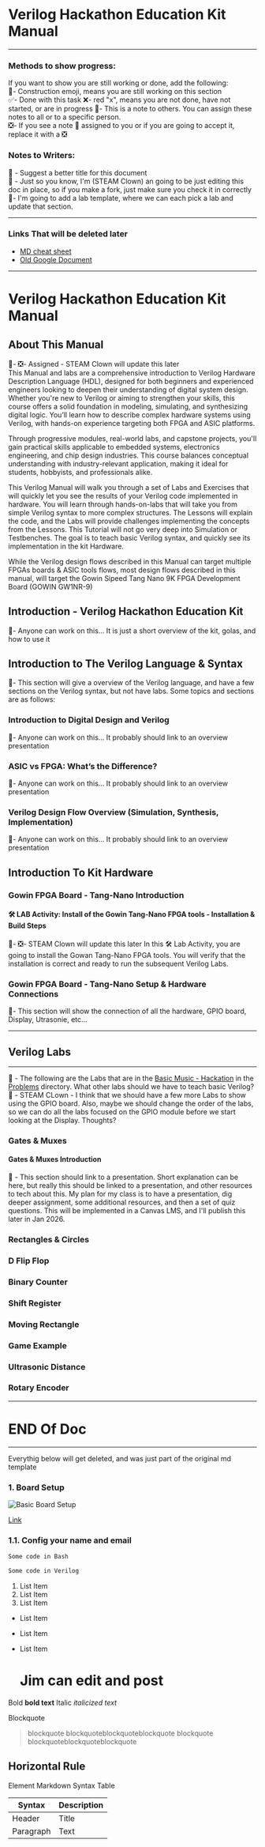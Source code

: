 # Verilog Hackathon Education Kit Manual  

---
### Methods to show progress:
If you want to show you are still working or done, add the following:  
🚧- Construction emoji, means you are still working on this section  
✅- Done with this task
❌- red "x", means you are not done, have not started, or are in progress
📝- This is a note to others. You can assign these notes to all or to a specific person.  
❎- If you see a note 📝 assigned to you or if you are going to accept it, replace it with a ❎  

### Notes to Writers:
📝 - Suggest a better title for this document  
📝 - Just so you know, I'm (STEAM Clown) an going to be just editing this doc in place, so if you make a fork, just make sure you check it in correctly
🚧- I'm going to add a lab template, where we can each pick a lab and update that section.  

---
### Links That will be deleted later
* [MD cheat sheet](https://www.markdownguide.org/cheat-sheet/)
* [Old Google Document](https://docs.google.com/document/d/1Z1MZMz6SOwn6kjaCy0DiFt3yNVrN_1zEZgmNQC1ft-Q/edit?usp=sharing)

---
# Verilog Hackathon Education Kit Manual
## About This Manual  
🚧- ❎- Assigned - STEAM Clown will update this later  
This Manual and labs are a comprehensive introduction to Verilog Hardware Description Language (HDL), designed for both beginners and experienced engineers looking to deepen their understanding of digital system design. Whether you're new to Verilog or aiming to strengthen your skills, this course offers a solid foundation in modeling, simulating, and synthesizing digital logic. You’ll learn how to describe complex hardware systems using Verilog, with hands-on experience targeting both FPGA and ASIC platforms.   

Through progressive modules, real-world labs, and capstone projects, you'll gain practical skills applicable to embedded systems, electronics engineering, and chip design industries. This course balances conceptual understanding with industry-relevant application, making it ideal for students, hobbyists, and professionals alike.  

This Verilog Manual will walk you through a set of Labs and Exercises that will quickly let you see the results of your Verilog code implemented in hardware.  You will learn through hands-on-labs that will take you from simple Verilog syntax to more complex structures. The Lessons will explain the code, and the Labs will provide challenges implementing the concepts from the Lessons. This Tutorial will not go very deep into Simulation or Testbenches.  The goal is to teach basic Verilog syntax, and quickly see its implementation in the kit Hardware.  

While the Verilog design flows described in this Manual can target multiple FPGAs boards & ASIC tools flows, most design flows described in this manual,  will target the Gowin Sipeed Tang Nano 9K FPGA Development Board (GOWIN GW1NR-9)  


## Introduction - Verilog Hackathon Education Kit
🚧- Anyone can work on this... It is just a short overview of the kit, golas, and how to use it
## Introduction to The Verilog Language & Syntax
🚧- This section will give a overview of the Verilog language, and have a few sections on the Verilog syntax, but not have labs.  Some topics and sections are as follows:  
### Introduction to Digital Design and Verilog  
🚧- Anyone can work on this... It probably should link to an overview presentation  
### ASIC vs FPGA: What’s the Difference?  
🚧- Anyone can work on this... It probably should link to an overview presentation  
### Verilog Design Flow Overview (Simulation, Synthesis, Implementation)  
🚧- Anyone can work on this... It probably should link to an overview presentation  

## Introduction To Kit Hardware  
### Gowin FPGA Board - Tang-Nano Introduction  
#### 🛠️ LAB Activity: Install of the Gowin Tang-Nano FPGA tools - Installation & Build Steps  
🚧- ❎- STEAM Clown will update this later
In this 🛠️ Lab Activity, you are going to install the Gowan Tang-Nano FPGA tools.  You will verify that the installation is correct and ready to run the subsequent Verilog Labs. 

### Gowin FPGA Board - Tang-Nano Setup & Hardware Connections    
🚧- This section will show the connection of all the hardware, GPIO board, Display, Utrasonie, etc...

---
## Verilog Labs
---
📝 - The following are the Labs that are in the [Basic Music - Hackation](https://github.com/yuri-panchul/basics-graphics-music/tree/main) in the [Problems](https://github.com/yuri-panchul/basics-graphics-music/tree/main/hackathon/problems) directory.  What other labs should we have to teach basic Verilog?  
📝 - STEAM CLown - I think that we should have a few more Labs to show using the GPIO board.  Also, maybe we should change the order of the labs, so we can do all the labs focused on the GPIO module before we start looking at the Display. Thoughts?  

### Gates & Muxes
#### Gates & Muxes Introduction
📝 - This section should link to a presentation.  Short explanation can be here, but really this should be linked to a presentation, and other resources to tech about this.  My plan for my class is to have a presentation, dig deeper assignment, some additional resources, and then a set of quiz questions.  This will be implemented in a Canvas LMS, and I'll publish this later in Jan 2026.

### Rectangles & Circles

### D Flip Flop

### Binary Counter

### Shift Register

### Moving Rectangle

### Game Example

### Ultrasonic Distance

### Rotary Encoder
---
# END Of Doc  
---
Everythig below will get deleted, and was just part of the original md template  

### 1. Board Setup

![Basic Board Setup](https://github.com/verilog-meetup/verilog-hackathon-education-kit-manual/blob/main/images/basic_board_setup_1.jpg)

[Link](https://github.com/verilog-meetup/verilog-hackathon-education-kit-manual/blob/main/images/basic_board_setup_1.jpg)

### 1.1. Config your name and email

```bash
Some code in Bash
```

```Verilog
Some code in Verilog
```

1. List Item
2. List Item
3. List Item

* List Item
* List Item
* List Item

  # Jim can edit and post

Bold	**bold text**
Italic	*italicized text*

Blockquote

> blockquote
> blockquoteblockquoteblockquote
> blockquote
> blockquoteblockquoteblockquote

Horizontal Rule
---


Element	Markdown Syntax
Table

| Syntax | Description |
| ----------- | ----------- |
| Header | Title |
| Paragraph | Text |
